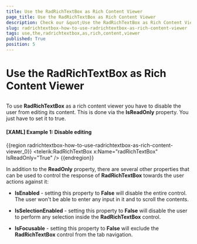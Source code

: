 ```yaml
---
title: Use the RadRichTextBox as Rich Content Viewer
page_title: Use the RadRichTextBox as Rich Content Viewer
description: Check our &quot;Use the RadRichTextBox as Rich Content Viewer&quot; documentation article for the RadRichTextBox {{ site.framework_name }} control.
slug: radrichtextbox-how-to-use-radrichtextbox-as-rich-content-viewer
tags: use,the,radrichtextbox,as,rich,content,viewer
published: True
position: 5
---
```


# Use the RadRichTextBox as Rich Content Viewer



## 

To use __RadRichTextBox__ as a rich content viewer you have to disable the user from editing its content. This is done via the __IsReadOnly__ property. You just have to set it to true.
        

#### __[XAML] Example 1: Disable editing__

{{region radrichtextbox-how-to-use-radrichtextbox-as-rich-content-viewer_0}}
	<telerik:RadRichTextBox x:Name="radRichTextBox" IsReadOnly="True" />
{{endregion}}



In addition to the __ReadOnly__ property, there are several other properties that can be used to control the response of __RadRichTextBox__ towards the user actions against it:
        

* __IsEnabled__ - setting this property to __False__ will disable the entire control. The user won't be able to enter any input in it and to scroll the contents.
          

* __IsSelectionEnabled__ - setting this property to __False__ will disable the user to perform any selection inside the __RadRichTextBox__ control.
          

* __IsFocusable__ - setting this property to __False__ will exclude the __RadRichTextBox__ control from the tab navigation.
          
